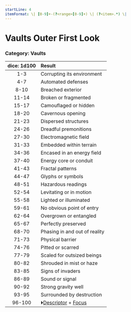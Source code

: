 ```yaml
---
startLine: 4
itemFormat: \| [0-9]+-(?<range>[0-9]+) \| (?<item>.*) \|
---
```

# Vaults Outer First Look
### Category: Vaults

| dice: 1d100 | Result |
|:----:|:-------|
| 1-3 | Corrupting its environment |
| 4-7 | Automated defenses |
| 8-10 | Breached exterior |
| 11-14 | Broken or fragmented |
| 15-17 | Camouflaged or hidden |
| 18-20 | Cavernous opening |
| 21-23 | Dispersed structures |
| 24-26 | Dreadful premonitions |
| 27-30 | Electromagnetic field |
| 31-33 | Embedded within terrain |
| 34-36 | Encased in an energy field |
| 37-40 | Energy core or conduit |
| 41-43 | Fractal patterns |
| 44-47 | Glyphs or symbols |
| 48-51 | Hazardous readings |
| 52-54 | Levitating or in motion |
| 55-58 | Lighted or illuminated |
| 59-61 | No obvious point of entry |
| 62-64 | Overgrown or entangled |
| 65-67 | Perfectly preserved |
| 68-70 | Phasing in and out of reality |
| 71-73 | Physical barrier |
| 74-76 | Pitted or scarred |
| 77-79 | Scaled for outsized beings |
| 80-82 | Shrouded in mist or haze |
| 83-85 | Signs of invaders |
| 86-89 | Sound or signal |
| 90-92 | Strong gravity well |
| 93-95 | Surrounded by destruction |
| 96-100 | ⏵[Descriptor](Core_Descriptor.md) + [Focus](Core_Focus.md) |